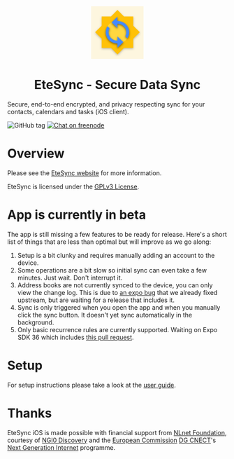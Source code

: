 <p align="center">
  <img width="120" src="assets/icon.png" />
  <h1 align="center">EteSync - Secure Data Sync</h1>
</p>

Secure, end-to-end encrypted, and privacy respecting sync for your contacts, calendars and tasks (iOS client).

![GitHub tag](https://img.shields.io/github/tag/etesync/ios.svg)
[![Chat on freenode](https://img.shields.io/badge/irc.freenode.net-%23EteSync-blue.svg)](https://webchat.freenode.net/?channels=#etesync)

# Overview

Please see the [EteSync website](https://www.etesync.com) for more information.

EteSync is licensed under the [GPLv3 License](LICENSE).

# App is currently in beta

The app is still missing a few features to be ready for release. Here's a short list of things that are less than optimal but will improve as we go along:

1. Setup is a bit clunky and requires manually adding an account to the device.
2. Some operations are a bit slow so initial sync can even take a few minutes. Just wait. Don't interrupt it.
3. Address books are not currently synced to the device, you can only view the change log. This is due to [an expo bug](https://github.com/expo/expo/pull/6016) that we already fixed upstream, but are waiting for a release that includes it.
4. Sync is only triggered when you open the app and when you manually click the sync button. It doesn't yet sync automatically in the background.
5. Only basic recurrence rules are currently supported. Waiting on Expo SDK 36 which includes [this pull request](https://github.com/expo/expo/pull/6300).

# Setup

For setup instructions please take a look at the [user guide](https://www.etesync.com/user-guide/ios/).

# Thanks

<p>EteSync iOS is made possible with financial support from <a
href="https://nlnet.nl/">NLnet Foundation</a>, courtesy of <a
href="https://nlnet.nl/discovery">NGI0 Discovery<a/> and the <a
href="https://ec.europa.eu">European Commission</a> <a
href="https://ec.europa.eu/info/departments/communications-networks-content-and-technology_en">DG
CNECT</a>'s <a href="https://ngi.eu">Next Generation Internet</a>
programme.</p>
